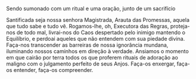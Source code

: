 Sendo sumonado com um ritual e uma oração, junto de um sacrifício

Santificada seja nossa senhora Magistrada, Arauta das Promessas, aquela que tudo sabe e tudo vê. Rogamos-lhe, oh, Executora das Regras, proteja-nos de todo mal, livrai-nos do Caos despertado pelo inimigo mantendo o Equilíbrio, e perdoai aqueles que não entendem com sua piedade divina. Faça-nos transcender as barreiras de nossa ignorância mundana, iluminando nossos caminhos em direção à verdade. Ansiamos o momento em que cairão por terra todos os que proferem rituais de adoração ao maligno com o julgamento perfeito de seus Anjos. Faça-os enxergar, faça-os entender, faça-os compreender.